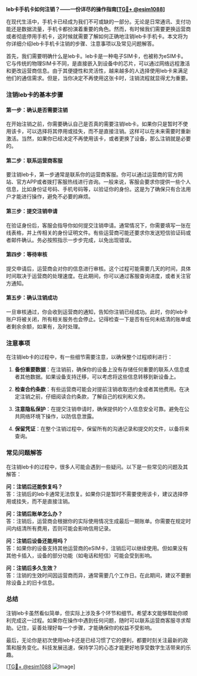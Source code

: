 **leb卡手机卡如何注销？——一份详尽的操作指南[[TG💪+ @esim1088](https://t.me/s/esim1088)]**

在现代生活中，手机卡已经成为我们不可或缺的一部分。无论是日常通讯、支付功能还是数据流量，手机卡都扮演着重要的角色。然而，有时候我们需要更换运营商或者彻底停用手机卡，这时候就需要了解如何正确地注销leb卡手机卡。本文将为你详细介绍leb卡手机卡注销的步骤、注意事项以及常见问题解答。

首先，我们需要明确什么是leb卡。leb卡是一种电子SIM卡，也被称为eSIM卡。它与传统的物理SIM卡不同，是直接嵌入到设备中的芯片，可以通过网络远程激活和更改运营商信息。由于其便捷性和灵活性，越来越多的人选择使用leb卡来满足他们的通信需求。但是，当你决定不再使用这张卡时，注销流程就显得尤为重要。

### 注销leb卡的基本步骤

#### 第一步：确认是否需要注销
在开始注销之前，你需要确认自己是否真的需要注销leb卡。如果你只是暂时不使用该卡，可以选择将其停用或挂失，而不是直接注销。这样可以在未来需要时重新激活。当然，如果你已经决定不再使用该卡，或者更换了设备，那么注销就是必要的。

#### 第二步：联系运营商客服
要注销leb卡，第一步通常是联系你的运营商客服。你可以通过运营商的官方网站、官方APP或者拨打客服热线进行咨询。一般来说，客服会要求你提供一些个人信息，比如身份证号码、手机号码等，以验证你的身份。这是为了确保只有合法用户才能进行操作，避免不必要的麻烦。

#### 第三步：提交注销申请
在验证身份后，客服会指导你如何提交注销申请。通常情况下，你需要填写一张在线表格，并上传相关的身份证明文件。有些运营商可能还要求你发送短信验证码或者邮件确认。务必按照指示一步步完成，以免出现错误。

#### 第四步：等待审核
提交申请后，运营商会对你的信息进行审核。这个过程可能需要几天的时间，具体时间取决于运营商的处理速度。在此期间，你可以通过客服查询进度，或者关注官方通知。

#### 第五步：确认注销成功
一旦审核通过，你会收到运营商的通知，告知你注销已经成功。此时，你的leb卡账户将被关闭，所有相关服务也会停止。记得检查一下是否有任何未结清的账单或者剩余余额，如果有，及时处理。

### 注意事项

在注销leb卡的过程中，有一些细节需要注意，以确保整个过程顺利进行：

1. **备份重要数据**：在注销前，确保你的设备上没有存储任何重要的联系人信息或者其他数据。如果设备支持迁移，可以考虑将这些信息转移到新设备上。

2. **检查合约条款**：有些运营商可能会对提前注销收取违约金或者其他费用。在决定注销之前，仔细阅读合约条款，了解自己的权利和义务。

3. **注意隐私保护**：在提交注销申请时，确保提供的个人信息安全可靠。避免在公共网络环境下操作，以防信息泄露。

4. **保留凭证**：在整个注销过程中，保留所有的沟通记录和提交的文件，以备将来查询。

### 常见问题解答

在注销leb卡的过程中，很多人可能会遇到一些疑问。以下是一些常见的问题及其解答：

**问：注销后还能恢复吗？**  
答：注销后的leb卡通常无法恢复。如果你只是暂时不需要使用该卡，建议选择停用或挂失，而不是直接注销。

**问：注销后账单怎么办？**  
答：注销后，运营商会根据你的实际使用情况生成最后一期账单。你需要在规定时间内结清所有费用，否则可能会影响信用记录。

**问：注销后设备还能用吗？**  
答：如果你的设备支持其他运营商的eSIM卡，注销后可以继续使用。但如果没有其他卡插入，设备的部分功能（如电话和短信）可能会受到影响。

**问：注销后多久生效？**  
答：注销的生效时间因运营商而异，通常需要几个工作日。在此期间，建议不要删除设备上的旧卡信息。

### 总结

注销leb卡虽然看似简单，但实际上涉及多个环节和细节。希望本文能够帮助你顺利完成这一过程。如果你在操作中遇到任何问题，随时可以联系运营商客服寻求帮助。记住，妥善处理好每一个步骤，才能确保你的权益不受影响。

最后，无论你是初次使用leb卡还是已经习惯了它的便利，都要时刻关注最新的政策和服务变化。科技发展迅速，保持学习的心态才能更好地享受数字生活带来的乐趣。

[[TG💪+ @esim1088](https://t.me/s/esim1088) ![Image](https://i.postimg.cc/4NQfJmqS/Snipaste-2025-05-13-00-14-12.png)]